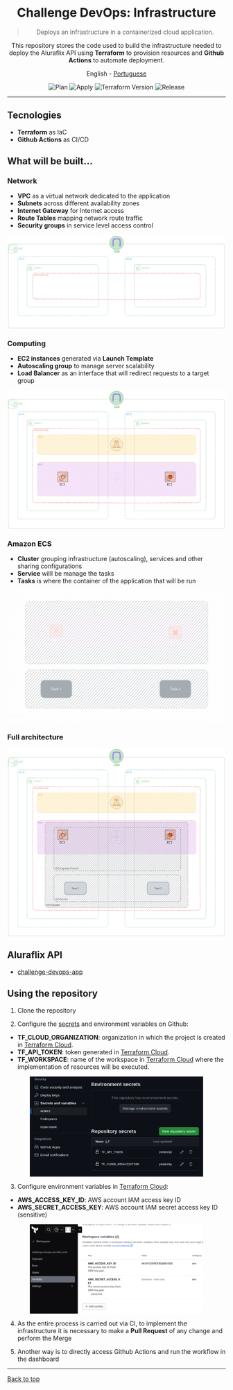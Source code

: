 <a id="top"></a>
<div align="center">

  # Challenge DevOps: Infrastructure

  > Deploys an infrastructure in a containerized cloud application.

  This repository stores the code used to build the infrastructure needed to deploy the Aluraflix API using **Terraform** to provision resources and **Github Actions** to automate deployment.

  <a>English</a> -
  <a href="./README_pt-br.md">Portuguese</a>

</div>

<div align="center" >

  ![Plan](https://img.shields.io/github/actions/workflow/status/jeff-pedro/challenge-devops-infra/terraform-plan.yml?branch=main&style=flat-square&label=plan)
  ![Apply](https://img.shields.io/github/actions/workflow/status/jeff-pedro/challenge-devops-infra/terraform-apply.yml?branch=main&style=flat-square&label=apply)
  ![Terraform Version](https://img.shields.io/badge/terraform-v1.7.1-blueviolet?logo=terraform)
  ![Release](https://img.shields.io/github/v/release/jeff-pedro/challenge-devops-infra?display_name=tag&include_prereleases&style=flat-square)

</div>

---

## Tecnologies
- **Terraform** as IaC
- **Github Actions** as CI/CD


## What will be built...
### Network
- **VPC** as a virtual network dedicated to the application
- **Subnets** across different availability zones
- **Internet Gateway** for Internet access
- **Route Tables** mapping network route traffic
- **Security groups** in service level access control

<div align="center" >
  <img src="/docs/img/vpc.svg"  alt="imagem da arquitetura da vpc" align="center"/>
</div>

### Computing
- **EC2 instances** generated via **Launch Template**
- **Autoscaling group** to manage server scalability
- **Load Balancer** as an interface that will redirect requests to a target group

<div align="center" >
  <img src="/docs/img/ec2.svg"  alt="imagem da arquitetura da ec2" align="center"/>
</div>

### Amazon ECS
- **Cluster** grouping infrastructure (autoscaling), services and other sharing configurations
- **Service** willl be manage the tasks
- **Tasks** is where the container of the application that will be run

<div align="center" >
  <img src="/docs/img/ecs.svg"  alt="imagem da arquitetura da ecs" align="center"/>
</div>

### Full architecture
<div align="center" >
  <img src="/docs/img/architecture.svg"  alt="arquitetura da infraestrutura" align="center"/>
</div>


## Aluraflix API
- [challenge-devops-app](https://github.com/jeff-pedro/challenge-devops-app)


## Using the repository

1. Clone the repository

2. Configure the [secrets](https://docs.github.com/pt/actions/security-guides/using-secrets-in-github-actions) and environment variables on Github:
- **TF_CLOUD_ORGANIZATION**: organization in which the project is created in [Terraform Cloud](https://app.terraform.io/app).
- **TF_API_TOKEN**: token generated in [Terraform Cloud](https://app.terraform.io/app).
- **TF_WORKSPACE**: name of the workspace in [Terraform Cloud](https://app.terraform.io/app) where the implementation of resources will be executed.

<div align="center" >
  <img src="/docs/img/github.jpg" width="400" align="center"/>
</div>

3. Configure environment variables in [Terraform Cloud](https://app.terraform.io/app):
- **AWS_ACCESS_KEY_ID**: AWS account IAM access key ID
- **AWS_SECRET_ACCESS_KEY**: AWS account IAM secret access key ID (sensitive)

<div align="center" >
  <img src="/docs/img/terraform.jpg" width="400" align="center"/>
</div>

4. As the entire process is carried out via CI, to implement the infrastructure it is necessary to make a **Pull Request** of any change and perform the Merge

5. Another way is to directly access Github Actions and run the workflow in the dashboard


---
[Back to top](#top)
